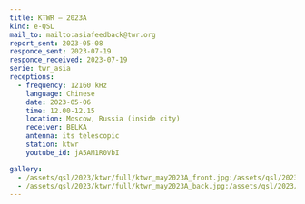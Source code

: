 ```yaml
---
title: KTWR — 2023A
kind: e-QSL
mail_to: mailto:asiafeedback@twr.org
report_sent: 2023-05-08
responce_sent: 2023-07-19
responce_received: 2023-07-19
serie: twr_asia
receptions:
  - frequency: 12160 kHz
    language: Chinese
    date: 2023-05-06
    time: 12.00-12.15
    location: Moscow, Russia (inside city)
    receiver: BELKA
    antenna: its telescopic
    station: ktwr
    youtube_id: jA5AM1R0VbI

gallery:
  - /assets/qsl/2023/ktwr/full/ktwr_may2023A_front.jpg:/assets/qsl/2023/ktwr/small/ktwr_may2023A_front.jpg
  - /assets/qsl/2023/ktwr/full/ktwr_may2023A_back.jpg:/assets/qsl/2023/ktwr/small/ktwr_may2023A_back.jpg
---
```

